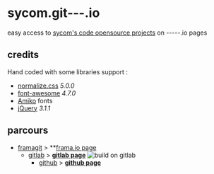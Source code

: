 # sycom.git---.io
easy access to [sycom's code opensource projects][gh-page] on -----.io pages
## credits
Hand coded with some libraries support :
* [normalize.css](http://necolas.github.io/normalize.css) *5.0.0*
* [font-awesome](http://fontawesome.io) *4.7.0*
* [Amiko](https://www.google.com/fonts#ChoosePlace:select/Collection:Amiko) fonts
* [jQuery](http://jquery.com/) *3.1.1*

## parcours
* [framagit][origin] > **[frama.io page][frio-page]
    * [gitlab][gitlab] > **[gitlab page][gl-page]** ![build on gitlab](http://gitlab.com/sycom/sycom.gitlab.io/badges/master/build.svg)
        * [github][github] > **[github page][gh-page]**


[origin]:https://framagit.org/sycom/sycom.frama.io
[frio-page]:https://sycom.frama.io
[gitlab]:https://gitlab.com/sycom/sycom.gitlab.io
[gl-page]:https://sycom.gitlab.io
[github]:https://github.com/sycom/sycom.github.io
[gh-page]:https://sycom.github.io

